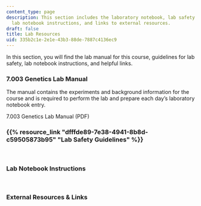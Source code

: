 ```yaml
---
content_type: page
description: This section includes the laboratory notebook, lab safety guidelines,
  lab notebook instructions, and links to external resources.
draft: false
title: Lab Resources
uid: 335b2c1e-2e1e-43b3-88de-7887c4136ec9
---
```

In this section, you will find the lab manual for this course, guidelines for lab safety, lab notebook instructions, and helpful links.

### 7.003 Genetics Lab Manual

The manual contains the experiments and background information for the course and is required to perform the lab and prepare each day’s laboratory notebook entry. 

7.003 Genetics Lab Manual (PDF)

### {{% resource_link "dfffde89-7e38-4941-8b8d-c59505873b95" "Lab Safety Guidelines" %}}

 

### Lab Notebook Instructions

 

### External Resources & Links
